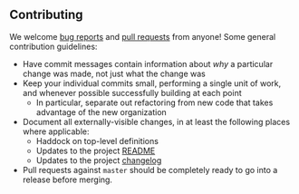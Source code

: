 Contributing
-------------

We welcome [bug reports][issues] and [pull requests][PRs] from anyone! Some general contribution guidelines:

* Have commit messages contain information about *why* a particular change was made, not just what the change was
* Keep your individual commits small, performing a single unit of work, and whenever possible successfully building at each point
  * In particular, separate out refactoring from new code that takes advantage of the new organization
* Document all externally-visible changes, in at least the following places where applicable:
  * Haddock on top-level definitions
  * Updates to the project [README][README]
  * Updates to the project [changelog][changelog]
* Pull requests against `master` should be completely ready to go into a release before merging.

[issues]: https://guides.github.com/features/issues/
[PRs]: https://help.github.com/articles/about-pull-requests/
[README]: ./README.md
[changelog]: ./ChangeLog.md
